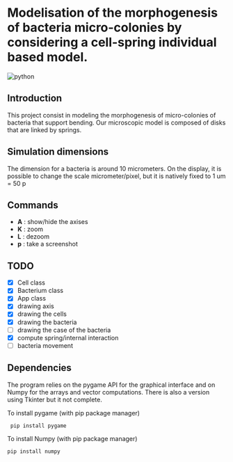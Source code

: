 # Modelisation of the morphogenesis of bacteria micro-colonies by considering a cell-spring individual based model. 

![python](https://img.shields.io/badge/langage-Python-yellow)

## Introduction

This project consist in modeling the morphogenesis of micro-colonies of bacteria that support bending.
Our microscopic model is composed of disks that are linked by springs.

## Simulation dimensions

The dimension for a bacteria is around 10 micrometers. On the display, it is possible to change the scale micrometer/pixel, but it is natively fixed to 1 um = 50 p


## Commands
- **A** : show/hide the axises
- **K** : zoom
- **L** : dezoom
- **p** : take a screenshot


## TODO

- [X] Cell class
- [X] Bacterium class
- [X] App class
- [X] drawing axis
- [X] drawing the cells
- [X] drawing the bacteria
- [ ] drawing the case of the bacteria
- [X] compute spring/internal interaction
- [ ] bacteria movement

## Dependencies

The program relies on the pygame API for the graphical interface and on Numpy for the arrays and vector computations. There is also a version using Tkinter but it not complete.

To install pygame (with pip package manager)

``` pip install pygame```

To install Numpy (with pip package manager)

``` pip install numpy ```
